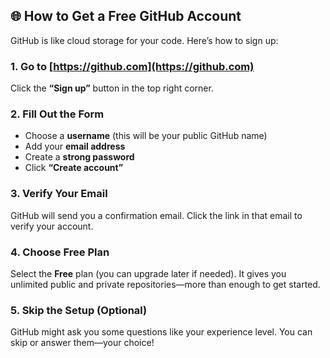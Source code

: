 ## 🌐 How to Get a Free GitHub Account

GitHub is like cloud storage for your code. Here’s how to sign up:

### 1. Go to [https://github.com](https://github.com)

Click the **“Sign up”** button in the top right corner.

### 2. Fill Out the Form

- Choose a **username** (this will be your public GitHub name)
- Add your **email address**
- Create a **strong password**
- Click **“Create account”**

### 3. Verify Your Email

GitHub will send you a confirmation email. Click the link in that email to verify your account.

### 4. Choose Free Plan

Select the **Free** plan (you can upgrade later if needed). It gives you unlimited public and private repositories—more than enough to get started.

### 5. Skip the Setup (Optional)

GitHub might ask you some questions like your experience level. You can skip or answer them—your choice!

